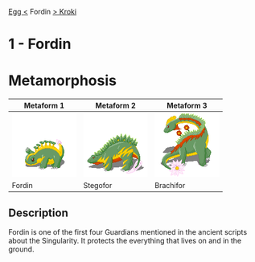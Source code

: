 [Egg <](./0_0_Egg.md) Fordin [> Kroki](./2.md)

# 1 - Fordin

# Metamorphosis

|Metaform 1                 |Metaform 2                 |Metaform 3                 |
|---------------------------|---------------------------|---------------------------|
|![](../128x128/1_0.png)    |![](../128x128/1_1.png)    |![](../128x128/1_2.png)    |
|Fordin                     |Stegofor                   |Brachifor                  |


## Description

Fordin is one of the first four Guardians mentioned in the ancient scripts about the Singularity. It protects the everything that lives on and in the ground.

